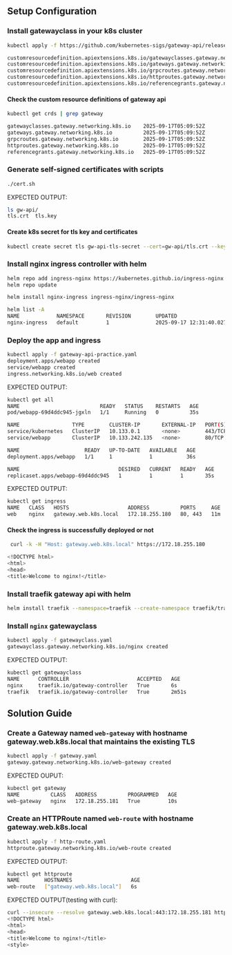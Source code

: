 ## Setup Configuration 

### Install gatewayclass in your k8s cluster

```bash
kubectl apply -f https://github.com/kubernetes-sigs/gateway-api/releases/download/v1.3.0/standard-install.yaml

customresourcedefinition.apiextensions.k8s.io/gatewayclasses.gateway.networking.k8s.io created
customresourcedefinition.apiextensions.k8s.io/gateways.gateway.networking.k8s.io created
customresourcedefinition.apiextensions.k8s.io/grpcroutes.gateway.networking.k8s.io created
customresourcedefinition.apiextensions.k8s.io/httproutes.gateway.networking.k8s.io created
customresourcedefinition.apiextensions.k8s.io/referencegrants.gateway.networking.k8s.io created
```
#### Check the custom resource definitions of gateway api
```bash
kubectl get crds | grep gateway

gatewayclasses.gateway.networking.k8s.io    2025-09-17T05:09:52Z
gateways.gateway.networking.k8s.io          2025-09-17T05:09:52Z
grpcroutes.gateway.networking.k8s.io        2025-09-17T05:09:52Z
httproutes.gateway.networking.k8s.io        2025-09-17T05:09:52Z
referencegrants.gateway.networking.k8s.io   2025-09-17T05:09:52Z
```

### Generate self-signed certificates with scripts

```bash
./cert.sh 
```
EXPECTED OUTPUT:
```bash
ls gw-api/
tls.crt  tls.key
```

#### Create k8s secret for tls key and certificates

```bash
kubectl create secret tls gw-api-tls-secret --cert=gw-api/tls.crt --key=gw-api/tls.key
```
### Install nginx ingress controller with helm

```bash
helm repo add ingress-nginx https://kubernetes.github.io/ingress-nginx
helm repo update
```

```bash
helm install nginx-ingress ingress-nginx/ingress-nginx
```

```bash
helm list -A
NAME            NAMESPACE       REVISION        UPDATED                                 STATUS          CHART                   APP VERSION
nginx-ingress   default         1               2025-09-17 12:31:40.027258443 +0700 +07 deployed        ingress-nginx-4.13.2    1.13.2     
```

### Deploy the app and ingress 

```bash
kubectl apply -f gateway-api-practice.yaml 
deployment.apps/webapp created
service/webapp created
ingress.networking.k8s.io/web created
```
EXPECTED OUTPUT:
```bash
kubectl get all
NAME                          READY   STATUS    RESTARTS   AGE
pod/webapp-69d4ddc945-jgxln   1/1     Running   0          35s

NAME                 TYPE        CLUSTER-IP       EXTERNAL-IP   PORT(S)   AGE
service/kubernetes   ClusterIP   10.133.0.1       <none>        443/TCP   29h
service/webapp       ClusterIP   10.133.242.135   <none>        80/TCP    35s

NAME                     READY   UP-TO-DATE   AVAILABLE   AGE
deployment.apps/webapp   1/1     1            1           36s

NAME                                DESIRED   CURRENT   READY   AGE
replicaset.apps/webapp-69d4ddc945   1         1         1       35s
```
EXPECTED OUTPUT:
```bash
kubectl get ingress
NAME   CLASS   HOSTS                   ADDRESS          PORTS     AGE
web    nginx   gateway.web.k8s.local   172.18.255.180   80, 443   11m
```
#### Check the ingress is successfully deployed or not
```bash
 curl -k -H "Host: gateway.web.k8s.local" https://172.18.255.180

<!DOCTYPE html>
<html>
<head>
<title>Welcome to nginx!</title>
```
### Install traefik gateway api with helm

```bash
helm install traefik --namespace=traefik --create-namespace traefik/traefik --set providers.kubernetesGateway.enabled=true
```

### Install `nginx` gatewayclass 

```bash
kubectl apply -f gatewayclass.yaml 
gatewayclass.gateway.networking.k8s.io/nginx created
```
EXPECTED OUTPUT:
```bash
kubectl get gatewayclass
NAME      CONTROLLER                      ACCEPTED   AGE
nginx     traefik.io/gateway-controller   True       6s
traefik   traefik.io/gateway-controller   True       2m51s
```

## Solution Guide

### Create a Gateway named `web-gateway` with hostname gateway.web.k8s.local that maintains the existing TLS

```bash
kubectl apply -f gateway.yaml 
gateway.gateway.networking.k8s.io/web-gateway created
```
EXPECTED OUPUT:
```bash
kubectl get gateway
NAME          CLASS   ADDRESS          PROGRAMMED   AGE
web-gateway   nginx   172.18.255.181   True         10s
```

### Create an HTTPRoute named `web-route` with hostname gateway.web.k8s.local

```bash
kubectl apply -f http-route.yaml 
httproute.gateway.networking.k8s.io/web-route created
```

EXPECTED OUTPUT:
```bash
kubectl get httproute
NAME        HOSTNAMES                   AGE
web-route   ["gateway.web.k8s.local"]   6s
```
EXPECTED OUTPUT(testing with curl):
```bash
curl --insecure --resolve gateway.web.k8s.local:443:172.18.255.181 https://gateway.web.k8s.local 
<!DOCTYPE html>
<html>
<head>
<title>Welcome to nginx!</title>
<style>
```

